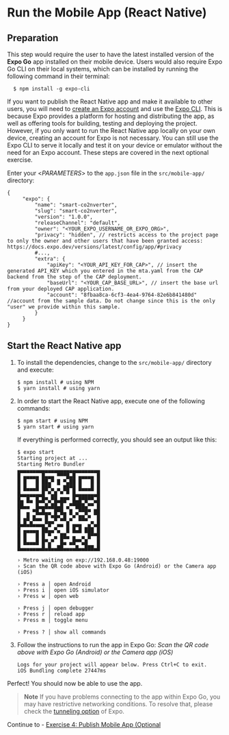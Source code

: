 # Run the Mobile App (React Native)

## Preparation

This step would require the user to have the latest installed version of the **Expo Go** app installed on their mobile device. Users would also require Expo Go CLI on their local systems, which can be installed by running the following command in their terminal:

 ```console
   $ npm install -g expo-cli
```

If you want to publish the React Native app and make it available to other users, you will need to [create an Expo account](https://expo.dev/signup) and use the [Expo CLI](https://docs.expo.dev/more/expo-cli/). This is because Expo provides a platform for hosting and distributing the app, as well as offering tools for building, testing and deploying the project. However, if you only want to run the React Native app locally on your own device, creating an account for Expo is not necessary. You can still use the Expo CLI to serve it locally and test it on your device or emulator without the need for an Expo account. These steps are covered in the next optional exercise.

Enter your <_PARAMETERS_> to the `app.json` file in the `src/mobile-app/` directory:

```jsonc
{
     "expo": {
         "name": "smart-co2nverter",
         "slug": "smart-co2nverter",
         "version": "1.0.0",
         "releaseChannel": "default",
         "owner": "<YOUR_EXPO_USERNAME_OR_EXPO_ORG>",
         "privacy": "hidden", // restricts access to the project page to only the owner and other users that have been granted access: https://docs.expo.dev/versions/latest/config/app/#privacy
         #...,
         "extra": {
             "apiKey": "<YOUR_API_KEY_FOR_CAP>", // insert the generated API_KEY which you entered in the mta.yaml from the CAP backend from the step of the CAP deployment.
             "baseUrl": "<YOUR_CAP_BASE_URL>", // insert the base url from your deployed CAP application.
             "account": "8fbaa8ca-6cf3-4ea4-9764-82e6b841480d" //account from the sample data. Do not change since this is the only "user" we provide within this sample.
         }
     }
}
```

## Start the React Native app

1. To install the dependencies, change to the `src/mobile-app/` directory and execute:

   ```console
   $ npm install # using NPM
   $ yarn install # using yarn
   ```

2. In order to start the React Native app, execute one of the following commands:

   ```console
   $ npm start # using NPM
   $ yarn start # using yarn
   ```

   If everything is performed correctly, you should see an output like this:

   ```console
   $ expo start
   Starting project at ...
   Starting Metro Bundler
   ▄▄▄▄▄▄▄▄▄▄▄▄▄▄▄▄▄▄▄▄▄▄▄▄▄▄▄
   █ ▄▄▄▄▄ █▄▄▄ ▀▀▀█▄█ ▄▄▄▄▄ █
   █ █   █ ██▄▀ █ ▀▄██ █   █ █
   █ █▄▄▄█ ██▀▄ ▄ ██▀█ █▄▄▄█ █
   █▄▄▄▄▄▄▄█ ▀▄█ ▀ ▀ █▄▄▄▄▄▄▄█
   █▄ █▄ █▄█▀▄▀█▄██▀ █▄█▀█▀▀▄█
   ██▄▄  █▄▄█▄██▄█ ▄▀▀███▄▀▀ █
   █  ▄ ▀█▄█▄▄ █▀█▄ █ ▄▀▀█▀ ██
   █ ▄█ █▄▄ █ ▀█▀▄█ ▄▀ ██▄▀  █
   █▄█▄█▄▄▄▄▀█▀ ▄▄ █ ▄▄▄  ▄▀▄█
   █ ▄▄▄▄▄ ██▄▄▀▄  █ █▄█ ███ █
   █ █   █ █ ▀ ▄ ██▄ ▄  ▄ █▀▀█
   █ █▄▄▄█ █▀▄▀  █▄ ▄█▀▀▄█   █
   █▄▄▄▄▄▄▄█▄█▄▄██▄▄▄▄█▄▄███▄█

   › Metro waiting on exp://192.168.0.48:19000
   › Scan the QR code above with Expo Go (Android) or the Camera app (iOS)

   › Press a │ open Android
   › Press i │ open iOS simulator
   › Press w │ open web

   › Press j │ open debugger
   › Press r │ reload app
   › Press m │ toggle menu

   › Press ? │ show all commands
   ```

3. Follow the instructions to run the app in Expo Go: _Scan the QR code above with Expo Go (Android) or the Camera app (iOS)_

   ```console
   Logs for your project will appear below. Press Ctrl+C to exit.
   iOS Bundling complete 27447ms
   ```

Perfect! You should now be able to use the app.

> **Note** If you have problems connecting to the app within Expo Go, you may have restrictive networking conditions. To resolve that, please check the [tunneling option](https://docs.expo.dev/more/expo-cli/#tunneling) of Expo.

Continue to - [Exercise 4: Publish Mobile App (Optional](../ex3.4/Publish_Mobile_App(OPTIONAL).md)
